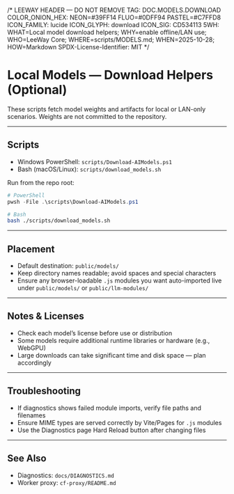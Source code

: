 /*
LEEWAY HEADER — DO NOT REMOVE
TAG: DOC.MODELS.DOWNLOAD
COLOR_ONION_HEX: NEON=#39FF14 FLUO=#0DFF94 PASTEL=#C7FFD8
ICON_FAMILY: lucide
ICON_GLYPH: download
ICON_SIG: CD534113
5WH: WHAT=Local model download helpers; WHY=enable offline/LAN use; WHO=LeeWay Core; WHERE=scripts/MODELS.md; WHEN=2025-10-28; HOW=Markdown
SPDX-License-Identifier: MIT
*/

# Local Models — Download Helpers (Optional)

These scripts fetch model weights and artifacts for local or LAN-only scenarios. Weights are not committed to the repository.

---

## Scripts

- Windows PowerShell: `scripts/Download-AIModels.ps1`
- Bash (macOS/Linux): `scripts/download_models.sh`

Run from the repo root:

```powershell
# PowerShell
pwsh -File .\scripts\Download-AIModels.ps1
```

```bash
# Bash
bash ./scripts/download_models.sh
```

---

## Placement

- Default destination: `public/models/`
- Keep directory names readable; avoid spaces and special characters
- Ensure any browser-loadable `.js` modules you want auto-imported live under `public/models/` or `public/llm-modules/`

---

## Notes & Licenses

- Check each model’s license before use or distribution
- Some models require additional runtime libraries or hardware (e.g., WebGPU)
- Large downloads can take significant time and disk space — plan accordingly

---

## Troubleshooting

- If diagnostics shows failed module imports, verify file paths and filenames
- Ensure MIME types are served correctly by Vite/Pages for `.js` modules
- Use the Diagnostics page Hard Reload button after changing files

---

## See Also

- Diagnostics: `docs/DIAGNOSTICS.md`
- Worker proxy: `cf-proxy/README.md`
